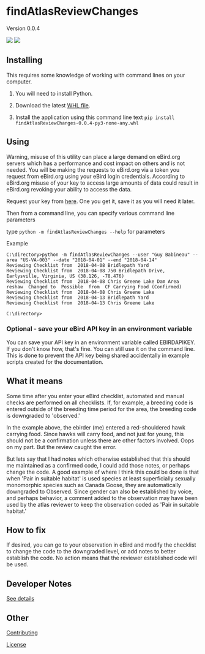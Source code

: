 # findAtlasReviewChanges

Version 0.0.4

![](https://github.com/gbabineau/findAtlasReviewChanges/workflows/Python%20application/badge.svg) ![](https://github.com/gbabineau/findAtlasReviewChanges/workflows/Labeler/badge.svg)

## Installing

This requires some knowledge of working with command lines on your computer.

1. You will need to install Python.

1. Download the latest [WHL file](https://github.com/gbabineau/findAtlasReviewChanges/blob/master/dist/findAtlasReviewChanges-0.0.4-py3-none-any.whl).

1. Install the application using this command line text `pip install findAtlasReviewChanges-0.0.4-py3-none-any.whl`

## Using

Warning, misuse of this utility can place a large demand on eBird.org servers which has a performance and cost impact on others and is not needed. You will be making the requests to eBird.org via a token you request from eBird.org using your eBird login credentials. According to eBird.org misuse of your key to access large amounts of data could result in eBird.org revoking your ability to access the data.

Request your key from [here](https://ebird.org/api/keygen). One you get it, save it as you will need it later.

Then from a command line, you can specify various command line parameters

type `python -m findAtlasReviewChanges --help` for parameters

Example

```batch
C:\directory>python -m findAtlasReviewChanges --user "Guy Babineau" --area "US-VA-003" --date "2018-04-01" --end "2018-04-14"
Reviewing Checklist from  2018-04-08 Bridlepath Yard
Reviewing Checklist from  2018-04-08 750 Bridlepath Drive, Earlysville, Virginia, US (38.126, -78.476)
Reviewing Checklist from  2018-04-08 Chris Greene Lake Dam Area
reshaw  Changed to  Possible  from  CF Carrying Food (Confirmed)
Reviewing Checklist from  2018-04-08 Chris Greene Lake
Reviewing Checklist from  2018-04-13 Bridlepath Yard
Reviewing Checklist from  2018-04-13 Chris Greene Lake

C:\directory>
```

### Optional - save your eBird API key in an environment variable

You can save your API key in an environment variable called EBIRDAPIKEY. If you don't know how, that's fine. You can still use it on the command line. This is done to prevent the API key being shared accidentally in example scripts created for the documentation.

## What it means

Some time after you enter your eBird checklist, automated and manual checks are performed on all checklists. If, for example, a breeding code is
entered outside of the breeding time period for the area, the breeding code is downgraded to 'observed.'

In the example above, the ebirder (me) entered a red-shouldered hawk carrying food. Since hawks will carry food, and not just for young, this should not be a confirmation unless there are other factors involved. Oops on my part. But the review caught the error.

But lets say that I had notes which otherwise established that this should me maintained as a confirmed code, I could add those notes, or perhaps change the code. A good example of where I think this could be done is that when 'Pair in suitable habitat' is used species at least superficially sexually monomorphic species such as Canada Goose, they are automatically downgraded to Observed. Since gender can also be established by voice, and perhaps behavior, a comment added to the observation may have been used by the atlas reviewer to keep the observation coded as 'Pair in suitable habitat.'

## How to fix

If desired, you can go to your observation in eBird and modify the checklist to change the code to the downgraded level, or add notes to better establish the code. No action means that the reviewer established code will be used.

## Developer Notes

[See details](docs\developernotes.md)

## Other

[Contributing](CONTRIBUTING.md)

[License](LICENSE.md)

